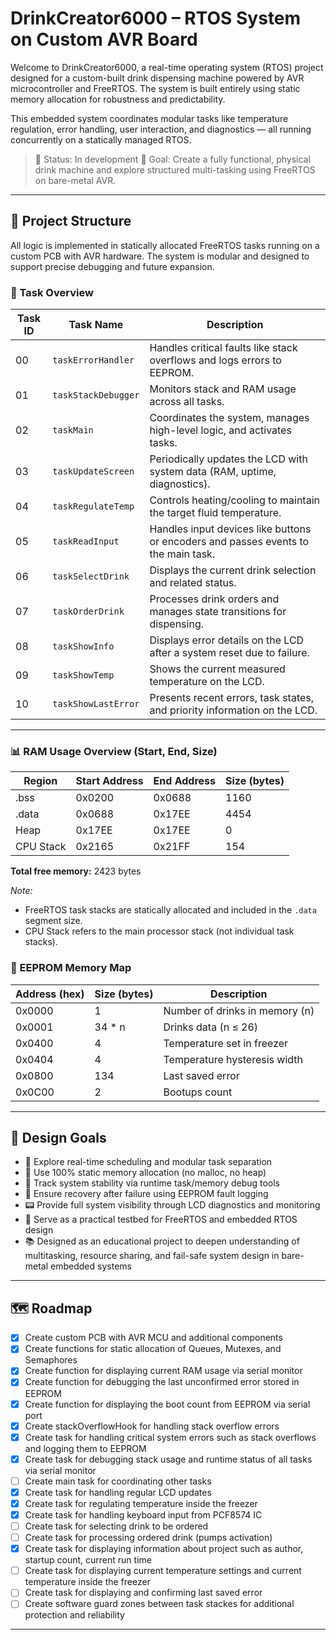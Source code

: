 # DrinkCreator6000 – RTOS System on Custom AVR Board

Welcome to DrinkCreator6000, a real-time operating system (RTOS) project designed for a custom-built drink dispensing machine powered by AVR microcontroller and FreeRTOS. The system is built entirely using static memory allocation for robustness and predictability.

This embedded system coordinates modular tasks like temperature regulation, error handling, user interaction, and diagnostics — all running concurrently on a statically managed RTOS.

> 🔧 Status: In development
> 🧪 Goal: Create a fully functional, physical drink machine and explore structured multi-tasking using FreeRTOS on bare-metal AVR.

---

## 🧱 Project Structure

All logic is implemented in statically allocated FreeRTOS tasks running on a custom PCB with AVR hardware. The system is modular and designed to support precise debugging and future expansion.

### 🧵 Task Overview

| Task ID | Task Name           | Description                                                                 |
|---------|---------------------|-----------------------------------------------------------------------------|
| 00      | `taskErrorHandler`  | Handles critical faults like stack overflows and logs errors to EEPROM.     |
| 01      | `taskStackDebugger` | Monitors stack and RAM usage across all tasks.                             |
| 02      | `taskMain`          | Coordinates the system, manages high-level logic, and activates tasks.      |
| 03      | `taskUpdateScreen`  | Periodically updates the LCD with system data (RAM, uptime, diagnostics).   |
| 04      | `taskRegulateTemp`  | Controls heating/cooling to maintain the target fluid temperature.          |
| 05      | `taskReadInput`     | Handles input devices like buttons or encoders and passes events to the main task. |
| 06      | `taskSelectDrink`   | Displays the current drink selection and related status.                    |
| 07      | `taskOrderDrink`    | Processes drink orders and manages state transitions for dispensing.        |
| 08      | `taskShowInfo`      | Displays error details on the LCD after a system reset due to failure.      |
| 09      | `taskShowTemp`      | Shows the current measured temperature on the LCD.                         |
| 10      | `taskShowLastError` | Presents recent errors, task states, and priority information on the LCD.  |

---

### 📊 RAM Usage Overview (Start, End, Size)

| Region    | Start Address | End Address | Size (bytes) |
|-----------|---------------|-------------|--------------|
| .bss      | 0x0200        | 0x0688      | 1160         |
| .data     | 0x0688        | 0x17EE      | 4454         |
| Heap      | 0x17EE        | 0x17EE      | 0            |
| CPU Stack | 0x2165        | 0x21FF      | 154          |

**Total free memory:** 2423 bytes

*Note:*  
- FreeRTOS task stacks are statically allocated and included in the `.data` segment size.  
- CPU Stack refers to the main processor stack (not individual task stacks).

### 💾 EEPROM Memory Map

| Address (hex) | Size (bytes) | Description                       |
|---------------|--------------|-----------------------------------|
| 0x0000        | 1            | Number of drinks in memory (n)    |
| 0x0001        | 34 * n       | Drinks data (n ≤ 26)              |
| 0x0400        | 4            | Temperature set in freezer        |
| 0x0404        | 4            | Temperature hysteresis width      |
| 0x0800        | 134          | Last saved error                  |
| 0x0C00        | 2            | Bootups count                     |

---

## 🧠 Design Goals

- 🎯 Explore real-time scheduling and modular task separation
- 💾 Use 100% static memory allocation (no malloc, no heap)
- 🧰 Track system stability via runtime task/memory debug tools
- 🔁 Ensure recovery after failure using EEPROM fault logging
- 📟 Provide full system visibility through LCD diagnostics and monitoring
- 🧪 Serve as a practical testbed for FreeRTOS and embedded RTOS design
- 📚 Designed as an educational project to deepen understanding of multitasking, resource sharing, and fail-safe system design in bare-metal embedded systems

---

## 🗺️ Roadmap

- [X] Create custom PCB with AVR MCU and additional components
- [X] Create functions for static allocation of Queues, Mutexes, and Semaphores
- [X] Create function for displaying current RAM usage via serial monitor
- [X] Create function for debugging the last unconfirmed error stored in EEPROM
- [X] Create function for displaying the boot count from EEPROM via serial port
- [X] Create stackOverflowHook for handling stack overflow errors
- [X] Create task for handling critical system errors such as stack overflows and logging them to EEPROM
- [X] Create task for debugging stack usage and runtime status of all tasks via serial monitor
- [ ] Create main task for coordinating other tasks
- [X] Create task for handling regular LCD updates
- [X] Create task for regulating temperature inside the freezer
- [X] Create task for handling keyboard input from PCF8574 IC
- [ ] Create task for selecting drink to be ordered
- [ ] Create task for processing ordered drink (pumps activation)
- [X] Create task for displaying information about project such as author, startup count, current run time
- [ ] Create task for displaying current temperature settings and current temperature inside the freezer
- [ ] Create task for displaying and confirming last saved error
- [ ] Create software guard zones between task stackes for additional protection and reliability

---
